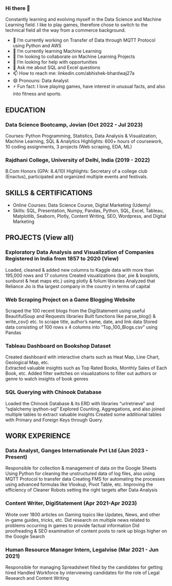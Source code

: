 ### Hi there 👋
Constantly learning and evolving myself in the Data Science and Machine Learning field. I like to play games, therefore chose to switch to the technical field all the way from a commerce background. 

- 🔭 I’m currently working on Transfer of Data through MQTT Protocol using Python and AWS
- 🌱 I’m currently learning Machine Learning
- 👯 I’m looking to collaborate on Machine Learning Projects
- 🤔 I’m looking for help with opportunities
- 💬 Ask me about SQL and Excel questions 
- 📫 How to reach me: linkedin.com/abhishek-bhardwaj27a
- 😄 Pronouns: Data Analyst
- ⚡ Fun fact: I love playing games, have interest in unusual facts, and also into fitness and sports. 

## EDUCATION

### Data Science Bootcamp, Jovian (Oct 2022 - Jul 2023)
Courses: Python Programming, Statistics, Data Analysis & Visualization, Machine Learning, SQL & Analytics
Highlights: 600+ hours of coursework, 10 coding assignments, 3 projects (Web scraping, EDA, ML)

### Rajdhani College, University of Delhi, India (2019 - 2022)
B.Com Honors (GPA: 8.4/10)
Highlights: Secretary of a college club (Enactus), participated and organized multiple events and festivals.

## SKILLS & CERTIFICATIONS

* Online Courses: Data Science Course, Digital Marketing (Udemy)
* Skills: SQL, Presentation, Numpy, Pandas, Python, SQL, Excel, Tableau, Matplotlib, Seaborn, Plotly, Content Writing, SEO, Wordpress, and Digital Marketing

## PROJECTS (View all)

### Exploratory Data Analysis and Visualization of Companies Registered in India from 1857 to 2020 (View)
Loaded, cleaned & added new columns to Kaggle data with more than 195,000 rows and 17 columns
Created visualizations (bar, pie & boxplots, sunburst & heat maps etc.) using plotly & folium libraries
Analyzed that Reliance Jio is tha largest company in the country in terms of capital

### Web Scraping Project on a Game Blogging Website 
Scraped the 100 recent blogs from the DigiStatement using useful BeautifulSoup and Requests libraries 
Built functions like parse_blog() & write_csv() etc. to scrape title, author’s name, date, and link data 
Stored data consisting of 100 rows x 4 columns into “Top_100_Blogs.csv” using Pandas


### Tableau Dashboard on Bookshop Dataset
Created dashboard with interactive charts such as Heat Map, Line Chart, Geological Map, etc.  
Extracted valuable insights such as Top Rated Books, Monthly Sales of Each Book, etc.
Added filter switches on visualizations to filter out authors or genre to watch insights of book genres


### SQL Querying with Chinook Database 
Loaded the Chinook Database & its ERD with libraries “urlretrieve” and “sqlalchemy ipython-sql”
Explored Counting, Aggregations, and also joined multiple tables to extract valuable insights
Created some additional tables with Primary and Foreign Keys through Query.


## WORK EXPERIENCE

### Data Analyst, Ganges Internationale Pvt Ltd (Jun 2023 - Present)
Responsible for collection & management of data on the Google Sheets
Using Python for cleaning the unstructured data of log files, also using MQTT Protocol to transfer data
Creating FMS for automating the processes using advanced formulas like Vlookup, Pivot Table, etc.
Improving the efficiency of Cleaner Robots setting the right targets after Data Analysis

### Content Writer, DigiStatement (Apr 2021-Apr 2023)
Wrote over 1800 articles on Gaming topics like Updates, News, and other in-game guides, tricks, etc. 
Did research on multiple news related to problems occurring in games to provide factual information
Did proofreading & SEO examination of content posts to rank up blogs higher on the Google Search 

### Human Resource Manager Intern, Legalvise (Mar 2021 - Jun 2021)
Responsible for managing Spreadsheet filled by the candidates for getting hired
Handled Workforce by interviewing candidates for the role of Legal Research and Content Writing

<!--
**abhishek2715/abhishek2715** is a ✨ _special_ ✨ repository because its `README.md` (this file) appears on your GitHub profile.


-->
